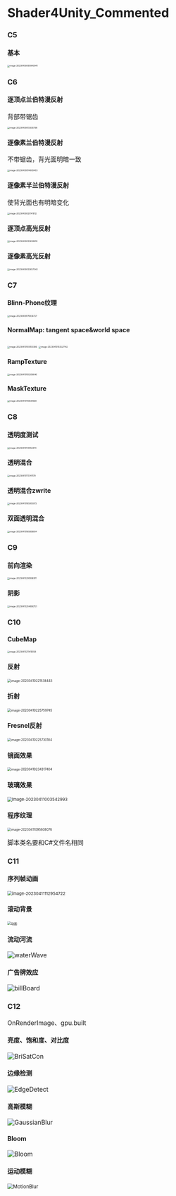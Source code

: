 # Shader4Unity_Commented

### C5

#### 基本

<img src="img/image-20230409000849041.png" alt="image-20230409000849041" style="zoom: 33%;" />

### C6

#### 逐顶点兰伯特漫反射

背部带锯齿

<img src="img/image-20230409013930798.png" alt="image-20230409013930798" style="zoom: 33%;" />

#### 逐像素兰伯特漫反射

不带锯齿，背光面明暗一致

<img src="img/image-20230409014809403.png" alt="image-20230409014809403" style="zoom: 33%;" />

#### 逐像素半兰伯特漫反射

使背光面也有明暗变化

<img src="img/image-20230409020141012.png" alt="image-20230409020141012" style="zoom: 33%;" />

#### 逐顶点高光反射

<img src="img/image-20230409033626618.png" alt="image-20230409033626618" style="zoom: 33%;" />

#### 逐像素高光反射

<img src="img/image-20230409033657342.png" alt="image-20230409033657342" style="zoom: 33%;" />

### C7

#### Blinn-Phone纹理

<img src="img/image-20230409170836727.png" alt="image-20230409170836727" style="zoom:33%;" />

#### NormalMap: tangent space&world space

<img src="img/image-20230410100050386.png" alt="image-20230410100050386" style="zoom:33%;" />

<img src="img/image-20230410102527142.png" alt="image-20230410102527142" style="zoom: 33%;" />

#### RampTexture

<img src="img/image-20230410105206646.png" alt="image-20230410105206646" style="zoom:33%;" />

#### MaskTexture

<img src="img/image-20230410110839568.png" alt="image-20230410110839568" style="zoom:33%;" />

### C8

#### 透明度测试

<img src="img/image-20230410114556370.png" alt="image-20230410114556370" style="zoom:33%;" />

#### 透明混合

<img src="img/image-20230410173741179.png" alt="image-20230410173741179" style="zoom: 33%;" />

#### 透明混合zwrite

<img src="img/image-20230410185005973.png" alt="image-20230410185005973" style="zoom:33%;" />

#### 双面透明混合

<img src="img/image-20230410185859804.png" alt="image-20230410185859804" style="zoom:33%;" />

### C9

#### 前向渲染

<img src="img/image-20230410200806911.png" alt="image-20230410200806911" style="zoom:33%;" />

#### 阴影

<img src="img/image-20230410204806751.png" alt="image-20230410204806751" style="zoom:33%;" />

### C10

#### CubeMap

<img src="img/image-20230410211410058.png" alt="image-20230410211410058" style="zoom:33%;" />

#### 反射

<img src="img/image-20230410221538443.png" alt="image-20230410221538443" style="zoom: 50%;" />

#### 折射

<img src="img/image-20230410225759745.png" alt="image-20230410225759745" style="zoom:50%;" />

#### Fresnel反射

<img src="img/image-20230410225730184.png" alt="image-20230410225730184" style="zoom: 50%;" />

#### 镜面效果

<img src="img/image-20230410234317404.png" alt="image-20230410234317404" style="zoom:50%;" />

#### 玻璃效果

<img src="img/image-20230411003542993.png" alt="image-20230411003542993" style="zoom: 67%;" />

#### 程序纹理

<img src="img/image-20230411095808076.png" alt="image-20230411095808076" style="zoom:50%;" />

脚本类名要和C#文件名相同

### C11

#### 序列帧动画

<img src="img/image-20230411112954722.png" alt="image-20230411112954722" style="zoom:67%;" />

#### 滚动背景

<img src="img/动画.gif" alt="动画" style="zoom: 50%;" />

#### 流动河流

![waterWave](img/waterWave.gif)

#### 广告牌效应

![billBoard](img/billBoard.gif)

### C12

OnRenderImage、gpu.built

#### 亮度、饱和度、对比度

![BriSatCon](img/BriSatCon.gif)

#### 边缘检测

![EdgeDetect](img/EdgeDetect.gif)

#### 高斯模糊

![GaussianBlur](img/GaussianBlur.gif)

#### Bloom

![Bloom](img/Bloom.gif)

#### 运动模糊

<img src="img/MotionBlur.gif" alt="MotionBlur" style="zoom:80%;" />